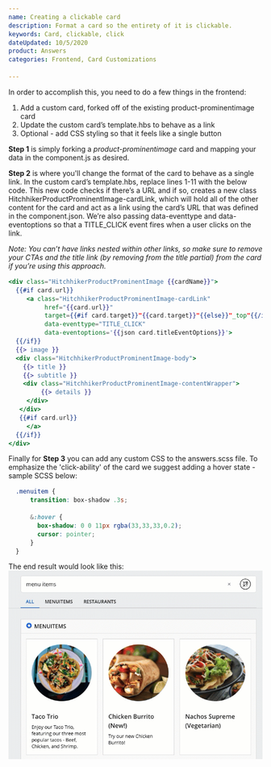 ```yaml
---
name: Creating a clickable card
description: Format a card so the entirety of it is clickable.
keywords: Card, clickable, click
dateUpdated: 10/5/2020
product: Answers
categories: Frontend, Card Customizations

---
```


In order to accomplish this, you need to do a few things in the frontend:

1. Add a custom card, forked off of the existing product-prominentimage card
2. Update the custom card’s template.hbs to behave as a link
3. Optional - add CSS styling so that it feels like a single button

**Step 1** is simply forking a *product-prominentimage* card and mapping your data in the component.js as desired.

**Step 2** is where you'll change the format of the card to behave as a single link. In the custom card’s template.hbs, replace lines 1-11 with the below code. This new code checks if there’s a URL and if so, creates a new class HitchhikerProductProminentImage-cardLink, which will hold all of the other content for the card and act as a link using the card’s URL that was defined in the component.json. We’re also passing data-eventtype and data-eventoptions so that a TITLE_CLICK event fires when a user clicks on the link.

*Note: You can’t have links nested within other links, so make sure to remove your CTAs and the title link (by removing from the title partial) from the card if you’re using this approach.*

```hbs
<div class="HitchhikerProductProminentImage {{cardName}}">
  {{#if card.url}}
     <a class="HitchhikerProductProminentImage-cardLink"
          href="{{card.url}}"
          target={{#if card.target}}"{{card.target}}"{{else}}"_top"{{/if}}
          data-eventtype="TITLE_CLICK"
          data-eventoptions='{{json card.titleEventOptions}}'>
  {{/if}}
  {{> image }}
  <div class="HitchhikerProductProminentImage-body">
    {{> title }}
    {{> subtitle }}
    <div class="HitchhikerProductProminentImage-contentWrapper">
         {{> details }}
     </div>
   </div>
   {{#if card.url}}
     </a>
  {{/if}}
</div>
```

Finally for **Step 3** you can add any custom CSS to the answers.scss file. To emphasize the 'click-ability' of the card we suggest adding a hover state - sample SCSS below:
```scss
  .menuitem {
      transition: box-shadow .3s;

      &:hover {
        box-shadow: 0 0 11px rgba(33,33,33,0.2);
        cursor: pointer;
      }
  }
  ```

The end result would look like this:
![image](../../../Images/clickable-cards-hover.gif) 







